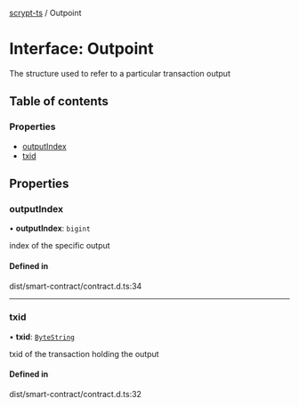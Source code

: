 [scrypt-ts](../README.md) / Outpoint

# Interface: Outpoint

The structure used to refer to a particular transaction output

## Table of contents

### Properties

- [outputIndex](Outpoint.md#outputindex)
- [txid](Outpoint.md#txid)

## Properties

### outputIndex

• **outputIndex**: `bigint`

index of the specific output

#### Defined in

dist/smart-contract/contract.d.ts:34

___

### txid

• **txid**: [`ByteString`](../README.md#bytestring)

txid of the transaction holding the output

#### Defined in

dist/smart-contract/contract.d.ts:32
